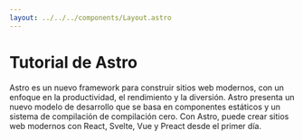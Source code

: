 ```yaml
---
layout: ../../../components/Layout.astro
---
```



# Tutorial de Astro

Astro es un nuevo framework para construir sitios web modernos, con un enfoque en la productividad, el rendimiento y la diversión. Astro presenta un nuevo modelo de desarrollo que se basa en componentes estáticos y un sistema de compilación de compilación cero. Con Astro, puede crear sitios web modernos con React, Svelte, Vue y Preact desde el primer día.